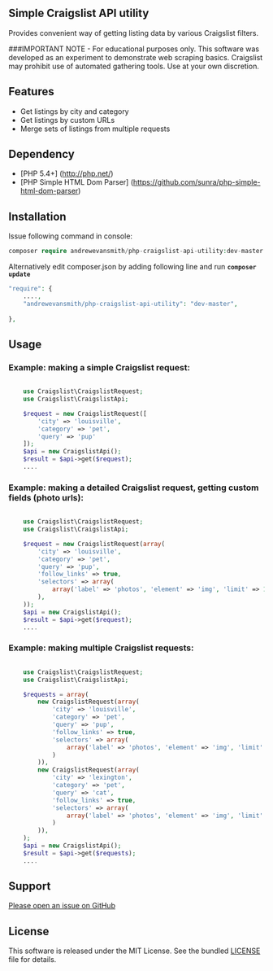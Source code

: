 ## Simple Craigslist API utility
Provides convenient way of getting listing data by various Craigslist filters.

###IMPORTANT NOTE - For educational purposes only.  This software was developed as an experiment to demonstrate web scraping basics.  Craigslist may prohibit use of automated gathering tools.  Use at your own discretion.

Features
------------
* Get listings by city and category
* Get listings by custom URLs
* Merge sets of listings from multiple requests


Dependency
------------
* [PHP 5.4+] (http://php.net/)
* [PHP Simple HTML Dom Parser] (https://github.com/sunra/php-simple-html-dom-parser)


Installation
------------

Issue following command in console:

```php
composer require andrewevansmith/php-craigslist-api-utility:dev-master
```

Alternatively  edit composer.json by adding following line and run **`composer update`**
```php
"require": { 
    ....,
    "andrewevansmith/php-craigslist-api-utility": "dev-master",
	
},
```

Usage
------------

### Example: making a simple Craigslist request:
```php

    use Craigslist\CraigslistRequest;
    use Craigslist\CraigslistApi;

    $request = new CraigslistRequest([
        'city' => 'louisville',
        'category' => 'pet',
        'query' => 'pup'
    ]);
    $api = new CraigslistApi();
    $result = $api->get($request);
    ....
```

### Example: making a detailed Craigslist request, getting custom fields (photo urls):
```php

    use Craigslist\CraigslistRequest;
    use Craigslist\CraigslistApi;

    $request = new CraigslistRequest(array(
        'city' => 'louisville',
        'category' => 'pet',
        'query' => 'pup',
        'follow_links' => true,
        'selectors' => array(
            array('label' => 'photos', 'element' => 'img', 'limit' => 10, 'target' => 'src'),
        ),
    ));
    $api = new CraigslistApi();
    $result = $api->get($request);
    ....
```

### Example: making multiple Craigslist requests:
```php

    use Craigslist\CraigslistRequest;
    use Craigslist\CraigslistApi;

    $requests = array( 
        new CraigslistRequest(array(
            'city' => 'louisville',
            'category' => 'pet',
            'query' => 'pup',
            'follow_links' => true,
            'selectors' => array( 
                array('label' => 'photos', 'element' => 'img', 'limit' => 3, 'target' => 'src'),
            )
        )),
        new CraigslistRequest(array(
            'city' => 'lexington',
            'category' => 'pet',
            'query' => 'cat',
            'follow_links' => true,
            'selectors' => array(
                array('label' => 'photos', 'element' => 'img', 'limit' => 3, 'target' => 'src'),
            )
        )),
    );
    $api = new CraigslistApi();
    $result = $api->get($requests);
    ....
```

Support
-------

[Please open an issue on GitHub](https://github.com/andrewevansmith/php-craigslist-api-utility/issues)


License
-------

This software is released under the MIT License. See the bundled
[LICENSE](https://github.com/andrewevansmith/php-craigslist-api-utility/blob/master/LICENSE)
file for details.

